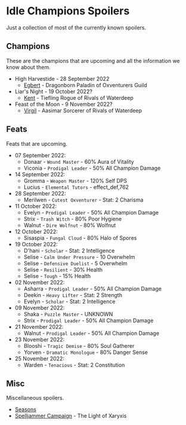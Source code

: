 # Idle Champions Spoilers
Just a collection of most of the currently known spoilers.

## Champions
These are the champions that are upcoming and all the information we know about them.

* High Harvestide - 28 September 2022
  * [Egbert](egbert.md) - Dragonborn Paladin of Oxventurers Guild
* Liar's Night - 19 October 2022?
  * [Kent](kent.md) - Tiefling Rogue of Rivals of Waterdeep
* Feast of the Moon - 9 November 2022?
  * [Virgil](virgil.md) - Aasimar Sorcerer of Rivals of Waterdeep

## Feats
Feats that are upcoming.

* 07 September 2022:
  * Donaar - `Wound Master` - 60% Aura of Vitality
  * Viconia - `Prodigal Leader` - 50% All Champion Damage
* 14 September 2022:
  * Gromma - `Weapon Master` - 120% Self DPS
  * Lucius - `Elemental Tutors` - effect_def,762
* 28 September 2022:
  * Merilwen - `Cutest Oxventurer` - Stat: 2 Charisma
* 11 October 2022:
  * Evelyn - `Prodigal Leader` - 50% All Champion Damage
  * Strix - `Trash Witch` - 80% Poor Hygiene
  * Walnut - `Dire Wolfnut` - 80% Wolfnut
* 12 October 2022:
  * Sisaspia - `Fungal Cloud` - 80% Halo of Spores
* 19 October 2022:
  * D'hani - `Scholar` - Stat: 2 Intelligence
  * Selise - `Calm Under Pressure` - 10 Overwhelm
  * Selise - `Defensive Duelist` - 5 Overwhelm
  * Selise - `Resilient` - 30% Health
  * Selise - `Tough` - 15% Health
* 02 November 2022:
  * Asharra - `Prodigal Leader` - 50% All Champion Damage
  * Deekin - `Heavy Lifter` - Stat: 2 Strength
  * Evelyn - `Scholar` - Stat: 2 Intelligence
* 09 November 2022:
  * Shaka - `Puzzle Master` - UNKNOWN
  * Strix - `Prodigal Leader` - 50% All Champion Damage
* 21 November 2022:
  * Walnut - `Prodigal Leader` - 50% All Champion Damage
* 23 November 2022:
  * Blooshi - `Tragic Demise` - 80% Soul Gatherer
  * Yorven - `Dramatic Monologue` - 80% Danger Sense
* 25 November 2022:
  * Warden - `Tenacious` - Stat: 2 Constitution

## Misc
Miscellaneous spoilers.

* [Seasons](seasons.md)
* [Spelljammer Campaign](spelljammer.md) - The Light of Xaryxis